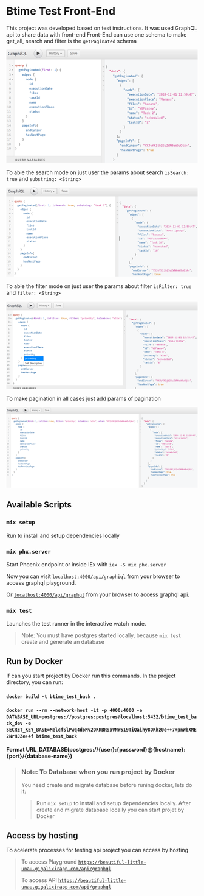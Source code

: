 # Btime Test Front-End

This project was developed based on test instructions.
It was used GraphQL api to share data with front-end
Front-End can use one schema to make get_all, search and filter is the `getPaginated` schema

![alt text](image.png)

To able the search mode on just user the params about search `isSearch: true` and `substring: <String>`

![alt text](image-1.png)

To able the filter mode on just user the params about filter `isFilter: true` and `filter: <String>`

![alt text](image-2.png)

To make pagination in all cases just add params of pagination

![alt text](image-3.png)

## Available Scripts

### `mix setup`
  Run to install and setup dependencies locally

### `mix phx.server`
  Start Phoenix endpoint or inside IEx with `iex -S mix phx.server`

Now you can visit [`localhost:4000/api/graphiql`](http://localhost:4000/api/graphiql) from your browser to access graphql playground.

Or [`localhost:4000/api/graphql`](http://localhost:4000/api/graphql) from your browser to access graphql api.

### `mix test`
Launches the test runner in the interactive watch mode.
> Note: You must have postgres started locally, because `mix test` create and generate an database

## Run by Docker

If can you start project by Docker run this commands.
In the project directory, you can run:

#### `docker build -t btime_test_back .`
#### `docker run --rm --network=host -it -p 4000:4000 -e DATABASE_URL=postgres://postgres:postgres@localhost:5432/btime_test_back_dev -e SECRET_KEY_BASE=MelcfSlPwq4doMv2OKRBR9xVNW519TiQaihy8OKhz0e++7+pnWbXME2NrHJZe+4f btime_test_back` 

**Format URL_DATABASE(postgres://{user}:{password}@{hostname}:{port}/{database-name})**

> ### Note: To Database when you run project by Docker
> You need create and migrate database before runing docker, lets do it:
> > Run `mix setup` to install and setup dependencies locally. 
  After create and migrate database locally you can start projet by Docker

## Access by hosting

To acelerate processes for testing api project you can access by hosting 

>To access Playground
[`https://beautiful-little-unau.gigalixirapp.com/api/graphql`](https://beautiful-little-unau.gigalixirapp.com/api/graphiql)
>
>To access API
[`https://beautiful-little-unau.gigalixirapp.com/api/graphql`](https://beautiful-little-unau.gigalixirapp.com/api/graphql)
